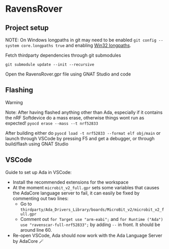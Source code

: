# RavensRover

## Project setup
NOTE: On Windows longpaths in git may need to be enabled `git config --system core.longpaths true` and enabling [Win32 longpaths](https://www.thewindowsclub.com/how-to-enable-or-disable-win32-long-paths-in-windows-11-10).

Fetch thirdparty dependencies through git submodules
```shell
git submodule update --init --recursive
```
Open the RavensRover.gpr file using GNAT Studio and code

## Flashing

> [!WARNING]
> Note: After having flashed anything other than Ada, especially if it contains the nRF Softdevice do a mass erase, otherwise things wont run as expected!
> `pyocd erase --mass --t nrf52833`

After building either do `pyocd load -t nrf52833 --format elf obj/main` or launch through VSCode by pressing F5 and get a debugger, or through build/flash using GNAT Studio

## VSCode

Guide to set up Ada in VSCode:
- Install the recommended extensions for the workspace
- At the moment `microbit_v2_full.gpr` sets some variables that causes the AdaCore language server to fail, it can easily be fixed by commenting out two lines:
    - Go to `thirdparty/Ada_Drivers_Library/boards/MicroBit_v2/microbit_v2_full.gpr`
    - Comment out `for Target use "arm-eabi";` and `for Runtime ("Ada") use "ravenscar-full-nrf52833";` by adding `--` in front. It should be around line 60.
- Re-open VSCode, Ada should now work with the Ada Language Server by AdaCore :magic_wand:
